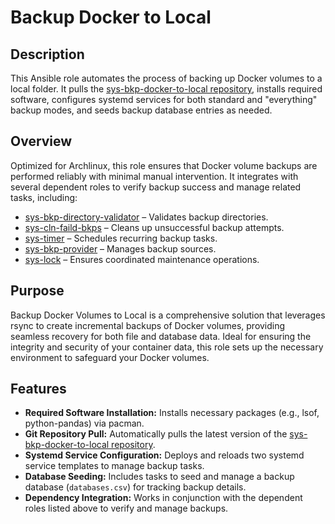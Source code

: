 # Backup Docker to Local

## Description

This Ansible role automates the process of backing up Docker volumes to a local folder. It pulls the [sys-bkp-docker-to-local repository](https://github.com/kevinveenbirkenbach/sys-bkp-docker-to-local.git), installs required software, configures systemd services for both standard and "everything" backup modes, and seeds backup database entries as needed.

## Overview

Optimized for Archlinux, this role ensures that Docker volume backups are performed reliably with minimal manual intervention. It integrates with several dependent roles to verify backup success and manage related tasks, including:
- [sys-bkp-directory-validator](../sys-bkp-directory-validator/) – Validates backup directories.
- [sys-cln-faild-bkps](../sys-cln-faild-bkps/) – Cleans up unsuccessful backup attempts.
- [sys-timer](../sys-timer/) – Schedules recurring backup tasks.
- [sys-bkp-provider](../sys-bkp-provider/) – Manages backup sources.
- [sys-lock](../sys-lock/) – Ensures coordinated maintenance operations.

## Purpose

Backup Docker Volumes to Local is a comprehensive solution that leverages rsync to create incremental backups of Docker volumes, providing seamless recovery for both file and database data. Ideal for ensuring the integrity and security of your container data, this role sets up the necessary environment to safeguard your Docker volumes.

## Features

- **Required Software Installation:** Installs necessary packages (e.g., lsof, python-pandas) via pacman.
- **Git Repository Pull:** Automatically pulls the latest version of the [sys-bkp-docker-to-local repository](https://github.com/kevinveenbirkenbach/sys-bkp-docker-to-local.git).
- **Systemd Service Configuration:** Deploys and reloads two systemd service templates to manage backup tasks.
- **Database Seeding:** Includes tasks to seed and manage a backup database (`databases.csv`) for tracking backup details.
- **Dependency Integration:** Works in conjunction with the dependent roles listed above to verify and manage backups.
